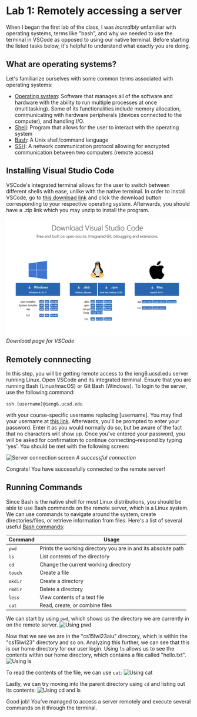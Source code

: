 # Lab 1: Remotely accessing a server

When I began the first lab of the class, I was *incredibly* unfamiliar with operating systems, terms like "bash", and why we needed to use the terminal in VSCode as opposed to using our native terminal. Before starting the listed tasks below, it's helpful to understand what exactly you are doing.

## What are operating systems?
Let's familiarize ourselves with some common terms associated with operating systems:
- [Operating system][1]: Software that manages all of the software and hardware with the ability to run multiple processes at once (multitasking). Some of its functionalities include memory allocation, communicating with hardware peripherals (devices connected to the computer), and handling I/O.
- [Shell][2]: Program that allows for the user to interact with the operating system
- [Bash][3]: A Unix shell/command language
- [SSH][4]: A network communication protocol allowing for encrypted communication between two computers (remote access)

[1]: https://www.youtube.com/watch?v=26QPDBe-NB8
[2]: https://en.wikipedia.org/wiki/Shell_(computing)
[3]: https://en.wikipedia.org/wiki/Bash_(Unix_shell)#cite_note-:0-20
[4]: https://www.ucl.ac.uk/isd/what-ssh-and-how-do-i-use-it

## Installing Visual Studio Code
VSCode's integrated terminal allows for the user to switch between different shells with ease, unlike with the native terminal. In order to install VSCode, go to [this download link][11] and click the download button corresponding to your respective operating system. Afterwards, you should have a .zip link which you may unzip to install the program.

[11]: https://code.visualstudio.com/download

![VSCode download page](images/lab1-1.png)
*Download page for VSCode*

## Remotely connnecting
In this step, you will be getting remote access to the ieng6.ucsd.edu server running Linux. Open VSCode and its integrated terminal. Ensure that you are running Bash (Linux/macOS) or Git Bash (Windows). To login to the server, use the following command: 

```ssh [username]@ieng6.ucsd.edu``` 

with your course-specific username replacing [username]. You may find your username at [this link][10]. Afterwards, you'll be prompted to enter your password. Enter it as you would normally do so, but be aware of the fact that no characters will show up. Once you've entered your password, you will be asked for confirmation to continue connecting–respond by typing 'yes'. You should be met with the following screen:

[10]: https://sdacs.ucsd.edu/~icc/index.php

![Server connection screen](images/lab1-2.png)
*A successful connection*

Congrats! You have successfully connected to the remote server!

## Running Commands

Since Bash is the native shell for most Linux distributions, you should be able to use Bash commands on the remote server, which is a Linux system. We can use commands to navigate around the system, create directories/files, or retrieve information from files. Here's a list of several useful [Bash commands][5]:

| Command | Usage                                                         |
|---------|---------------------------------------------------------------|
| ```pwd```     | Prints the working directory you are in and its absolute path |
| ```ls```      | List contents of the directory                                |
| ```cd```      | Change the current working directory                          |
| ```touch```   | Create a file                                                 |
| ```mkdir```   | Create a directory                                            |
| ```rmdir```   | Delete a directory                                            |
| ```less```    | View contents of a text file                                  |
| ```cat```     | Read, create, or combine files                                |

We can start by using ```pwd```, which shows us the directory we are currently in on the remote server.
![Using pwd](images/lab1-3.png)

Now that we see we are in the "cs15lwi23aiu" directory, which is within the "cs15lwi23" 
directory and so on. Analyzing this further, we can see that this is our home directory
for our user login. Using ```ls``` allows us to see the contents within our home
directory, which contains a file called "hello.txt".
![Using ls](images/lab1-4.png)

To read the contents of the file, we can use ```cat```:
![Using cat](images/lab1-5.png)

Lastly, we can try moving into the parent directory using ```cd``` 
and listing out its contents:
![Using cd and ls](images/lab1-6.png)

Good job! You've managed to access a server remotely and execute several commands
on it through the terminal.

[5]: https://www.educative.io/blog/bash-shell-command-cheat-sheet
